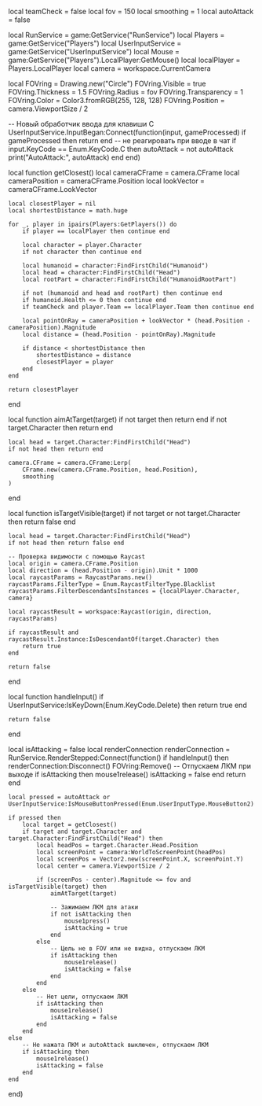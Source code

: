 local teamCheck = false
local fov = 150
local smoothing = 1
local autoAttack = false

local RunService = game:GetService("RunService")
local Players = game:GetService("Players")
local UserInputService = game:GetService("UserInputService")
local Mouse = game:GetService("Players").LocalPlayer:GetMouse()
local localPlayer = Players.LocalPlayer
local camera = workspace.CurrentCamera

local FOVring = Drawing.new("Circle")
FOVring.Visible = true
FOVring.Thickness = 1.5
FOVring.Radius = fov
FOVring.Transparency = 1
FOVring.Color = Color3.fromRGB(255, 128, 128)
FOVring.Position = camera.ViewportSize / 2

-- Новый обработчик ввода для клавиши C
UserInputService.InputBegan:Connect(function(input, gameProcessed)
    if gameProcessed then return end -- не реагировать при вводе в чат
    if input.KeyCode == Enum.KeyCode.C then
        autoAttack = not autoAttack
        print("AutoAttack:", autoAttack)
    end
end)

local function getClosest()
    local cameraCFrame = camera.CFrame
    local cameraPosition = cameraCFrame.Position
    local lookVector = cameraCFrame.LookVector
    
    local closestPlayer = nil
    local shortestDistance = math.huge
    
    for _, player in ipairs(Players:GetPlayers()) do
        if player == localPlayer then continue end
        
        local character = player.Character
        if not character then continue end
        
        local humanoid = character:FindFirstChild("Humanoid")
        local head = character:FindFirstChild("Head")
        local rootPart = character:FindFirstChild("HumanoidRootPart")
        
        if not (humanoid and head and rootPart) then continue end
        if humanoid.Health <= 0 then continue end
        if teamCheck and player.Team == localPlayer.Team then continue end
        
        local pointOnRay = cameraPosition + lookVector * (head.Position - cameraPosition).Magnitude
        local distance = (head.Position - pointOnRay).Magnitude
        
        if distance < shortestDistance then
            shortestDistance = distance
            closestPlayer = player
        end
    end
    
    return closestPlayer
end

local function aimAtTarget(target)
    if not target then return end
    if not target.Character then return end
    
    local head = target.Character:FindFirstChild("Head")
    if not head then return end
    
    camera.CFrame = camera.CFrame:Lerp(
        CFrame.new(camera.CFrame.Position, head.Position),
        smoothing
    )
end

local function isTargetVisible(target)
    if not target or not target.Character then return false end
    
    local head = target.Character:FindFirstChild("Head")
    if not head then return false end
    
    -- Проверка видимости с помощью Raycast
    local origin = camera.CFrame.Position
    local direction = (head.Position - origin).Unit * 1000
    local raycastParams = RaycastParams.new()
    raycastParams.FilterType = Enum.RaycastFilterType.Blacklist
    raycastParams.FilterDescendantsInstances = {localPlayer.Character, camera}
    
    local raycastResult = workspace:Raycast(origin, direction, raycastParams)
    
    if raycastResult and raycastResult.Instance:IsDescendantOf(target.Character) then
        return true
    end
    
    return false
end

local function handleInput()
    if UserInputService:IsKeyDown(Enum.KeyCode.Delete) then
        return true
    end
    
    return false
end

local isAttacking = false
local renderConnection
renderConnection = RunService.RenderStepped:Connect(function()
    if handleInput() then
        renderConnection:Disconnect()
        FOVring:Remove()
        -- Отпускаем ЛКМ при выходе
        if isAttacking then
            mouse1release()
            isAttacking = false
        end
        return
    end
    
    local pressed = autoAttack or UserInputService:IsMouseButtonPressed(Enum.UserInputType.MouseButton2)
    
    if pressed then
        local target = getClosest()
        if target and target.Character and target.Character:FindFirstChild("Head") then
            local headPos = target.Character.Head.Position
            local screenPoint = camera:WorldToScreenPoint(headPos)
            local screenPos = Vector2.new(screenPoint.X, screenPoint.Y)
            local center = camera.ViewportSize / 2
            
            if (screenPos - center).Magnitude <= fov and isTargetVisible(target) then
                aimAtTarget(target)
                
                -- Зажимаем ЛКМ для атаки
                if not isAttacking then
                    mouse1press()
                    isAttacking = true
                end
            else
                -- Цель не в FOV или не видна, отпускаем ЛКМ
                if isAttacking then
                    mouse1release()
                    isAttacking = false
                end
            end
        else
            -- Нет цели, отпускаем ЛКМ
            if isAttacking then
                mouse1release()
                isAttacking = false
            end
        end
    else
        -- Не нажата ПКМ и autoAttack выключен, отпускаем ЛКМ
        if isAttacking then
            mouse1release()
            isAttacking = false
        end
    end
end)
